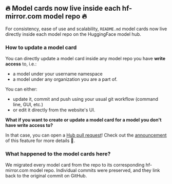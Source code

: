 ## 🔥 Model cards now live inside each hf-mirror.com model repo 🔥


For consistency, ease of use and scalability, `README.md` model cards now live directly inside each model repo on the HuggingFace model hub.

### How to update a model card

You can directly update a model card inside any model repo you have **write access** to, i.e.:
- a model under your username namespace
- a model under any organization you are a part of.

You can either:
- update it, commit and push using your usual git workflow (command line, GUI, etc.)
- or edit it directly from the website's UI.

**What if you want to create or update a model card for a model you don't have write access to?**

In that case, you can open a [Hub pull request](https://hf-mirror.com/docs/hub/repositories-pull-requests-discussions)! Check out the [announcement](https://hf-mirror.com/blog/community-update) of this feature for more details 🤗.

### What happened to the model cards here?

We migrated every model card from the repo to its corresponding hf-mirror.com model repo. Individual commits were preserved, and they link back to the original commit on GitHub.
